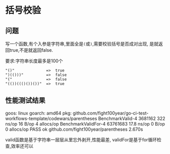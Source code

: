 # 括号校验

## 问题

写一个函数,有个入参是字符串,里面全是`(`或`)`,需要校验括号是否成对出现,
是就返回true,不是就返回false.

要求:字符串长度最多是100个

    "()"              =>  true
    ")(()))"          =>  false
    "("               =>  false
    "(())((()())())"  =>  true

## 性能测试结果

goos: linux
goarch: amd64
pkg: github.com/fight100year/go-ci-test-workflows-template/codewars/parentheses
BenchmarkValid-4      3681162   322 ns/op   16 B/op 4 allocs/op
BenchmarkValidFor-4   63761683  17.8 ns/op  0 B/op  0 allocs/op
PASS
ok  github.com/fight100year/parentheses 2.670s

valid函数是基于字符串一层层从里忘外剥开,性能最差,
validFor是基于for循环检查,效率还可以
